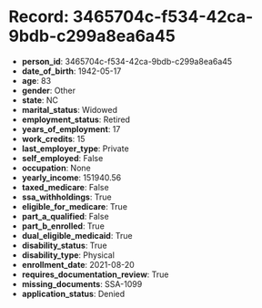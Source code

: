 # Record: 3465704c-f534-42ca-9bdb-c299a8ea6a45

- **person_id**: 3465704c-f534-42ca-9bdb-c299a8ea6a45
- **date_of_birth**: 1942-05-17
- **age**: 83
- **gender**: Other
- **state**: NC
- **marital_status**: Widowed
- **employment_status**: Retired
- **years_of_employment**: 17
- **work_credits**: 15
- **last_employer_type**: Private
- **self_employed**: False
- **occupation**: None
- **yearly_income**: 151940.56
- **taxed_medicare**: False
- **ssa_withholdings**: True
- **eligible_for_medicare**: True
- **part_a_qualified**: False
- **part_b_enrolled**: True
- **dual_eligible_medicaid**: True
- **disability_status**: True
- **disability_type**: Physical
- **enrollment_date**: 2021-08-20
- **requires_documentation_review**: True
- **missing_documents**: SSA-1099
- **application_status**: Denied